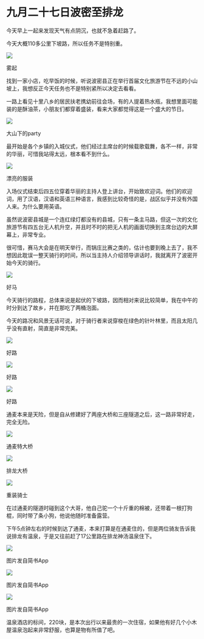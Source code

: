# 九月二十七日波密至排龙

今天早上一起来发现天气有点阴沉，也就不急着赶路了。

今天大概110多公里下坡路，所以任务不是特别重。

![](https://ridemypic.oss-cn-chengdu.aliyuncs.com/rideimg/2616645-1e98d1f13fb6528a.jpg)  

雾起

  

找到一家小店，吃早饭的时候，听说波密县正在举行首届文化旅游节在不远的小山坡上，我想反正今天任务也不是特别紧所以决定去看看。

一路上看见十里八乡的居民扶老携幼前往会场，有的人提着热水瓶，我想里面可能装的是酥油茶，小朋友们都穿着盛装，看来大家都觉得这是一个盛大的节日。

![](https://ridemypic.oss-cn-chengdu.aliyuncs.com/rideimg/2616645-8dc041e79b66e5bf.jpg)  

大山下的party

  

最开始是各个乡镇的入城仪式，他们经过主席台的时候载歌载舞，各不一样，非常的华丽，可惜我站得太远，根本看不到什么。

![](https://ridemypic.oss-cn-chengdu.aliyuncs.com/rideimg/2616645-bd893d9d6290ec6a.jpg)  

漂亮的服装

  

入场仪式结束后四五位穿着华丽的主持人登上讲台，开始致欢迎词。他们的欢迎词，用了汉语，汉语和英语三种语言，我感到比较奇怪的是，战区似乎并没有外国人来。为什么要用英语。

虽然说波密县城是一个连红绿灯都没有的县城，只有一条主马路，但这一次的文化旅游节有四五台无人机升空，并且时不时的把无人机的画面切换到主席台边的大屏幕上，非常专业。

很可惜，赛马大会是在明天举行，而锅庄比赛之类的，估计也要到晚上去了，我不想因此耽误一整天骑行的时间，所以当主持人介绍领导讲话时，我就离开了波密开始今天的骑行。

![](https://ridemypic.oss-cn-chengdu.aliyuncs.com/rideimg/2616645-e9a9b3790acb1716.jpg)  

好马

  

今天骑行的路程，总体来说是起伏的下坡路，因而相对来说比较简单，我在中午的时分到达了故乡，并在那吃了两桶泡面。

今天的路况和风景无话可说，对于骑行者来说穿梭在绿色的针叶林里，而且太阳几乎没有直射，简直是非常完美。

![](https://ridemypic.oss-cn-chengdu.aliyuncs.com/rideimg/2616645-8f17d0b8d8dd5ded.jpg)  

好路

![](https://ridemypic.oss-cn-chengdu.aliyuncs.com/rideimg/2616645-d029d70d44cfc681.jpg)  

好路

![](https://ridemypic.oss-cn-chengdu.aliyuncs.com/rideimg/2616645-4eeba8c6f4191fad.jpg)  

好路

通麦本来是天险，但是自从修建好了两座大桥和三座隧道之后，这一路非常好走，完全无险。

![](https://ridemypic.oss-cn-chengdu.aliyuncs.com/rideimg/2616645-6f3d4ade2291f1c6.jpg)  

通麦特大桥

![](https://ridemypic.oss-cn-chengdu.aliyuncs.com/rideimg/2616645-83363397e1e8fd39.jpg)  

排龙大桥

![](https://ridemypic.oss-cn-chengdu.aliyuncs.com/rideimg/2616645-33405c5605d9c6f9.jpg)  

重装骑士

在过通麦的隧道时碰到这个大哥，他自己驼一个十斤重的棉被，还带着一根打狗棍，同时带了条小狗，他说他随时准备露营。

下午5点钟左右的时候到达了通麦，本来打算是在通麦住的，但是两位骑友告诉我说排龙有温泉，于是又往前赶了17公里路在排龙神汤温泉住下。

![](https://ridemypic.oss-cn-chengdu.aliyuncs.com/rideimg/2616645-75169f5ab045c0e7.jpg)  

图片发自简书App

![](https://ridemypic.oss-cn-chengdu.aliyuncs.com/rideimg/2616645-c791c80f4cea11d8.jpg)  

图片发自简书App

![](https://ridemypic.oss-cn-chengdu.aliyuncs.com/rideimg/2616645-bfd49eb83e736329.jpg)  

图片发自简书App

  

温泉酒店的标间，220块，是本次出行以来最贵的一次住宿，如果他有好几个小木屋温泉泡起来非常舒服，也算是物有所值了吧。

